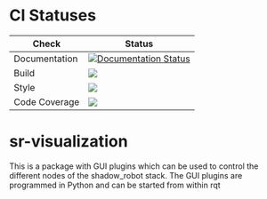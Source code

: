 # CI Statuses

Check | Status
---|---
| Documentation     | [![Documentation Status](https://readthedocs.org/projects/sr-visualization/badge/?version=latest)](http://sr-visualization.readthedocs.org) |
Build|[<img src="https://codebuild.eu-west-2.amazonaws.com/badges?uuid=eyJlbmNyeXB0ZWREYXRhIjoiWkI4QVg2b0lWZDhRck92clBiSU1OakJ6WFY0Vk1QemRJeWVvaGMrTDhac0NzaXlVa0c4clBzeUc5NFVSbWpPUnFKWWYrQld4TS9oSVVNMzRpTnhka3Y0PSIsIml2UGFyYW1ldGVyU3BlYyI6ImpnWU5ZWWxkd3BlY2lsRGEiLCJtYXRlcmlhbFNldFNlcmlhbCI6MX0%3D&branch=melodic-devel"/>](https://eu-west-2.console.aws.amazon.com/codesuite/codebuild/projects/auto_sr_visualization_common_melodic-devel_install_check/)
Style|[<img src="https://codebuild.eu-west-2.amazonaws.com/badges?uuid=eyJlbmNyeXB0ZWREYXRhIjoiL3NrbHExWkQwN0ZRQWo3Y2pYNTdDN2k4RWZHa1dISXgycEI1TXgvTlNGaGs2K1U0cW5oNVZkV1dhSkg3ZWRtL2pOaUpZSnlreU9OcUNTdUoyN0p1ODZjPSIsIml2UGFyYW1ldGVyU3BlYyI6IjVuQWNSTkhhWUc1aDcyT3oiLCJtYXRlcmlhbFNldFNlcmlhbCI6MX0%3D&branch=melodic-devel"/>](https://eu-west-2.console.aws.amazon.com/codesuite/codebuild/projects/auto_sr_visualization_common_melodic-devel_style_check/)
Code Coverage|[<img src="https://codebuild.eu-west-2.amazonaws.com/badges?uuid=eyJlbmNyeXB0ZWREYXRhIjoiVlFDOHJxL0huck9CM3ZuZndkbHR5MzY4SHdxNUd4d2hyNTBYUzZyT1c3LzYwcnBFOEpJazlWd3kzTWIvOWFGYmVNcDVmVDQrdjB0cEI0N1ZvNGJpdWVFPSIsIml2UGFyYW1ldGVyU3BlYyI6Ims2dXltZzhwcksxdmdROEQiLCJtYXRlcmlhbFNldFNlcmlhbCI6MX0%3D&branch=melodic-devel"/>](https://eu-west-2.console.aws.amazon.com/codesuite/codebuild/projects/auto_sr_visualization_common_melodic-devel_code_coverage/)

# sr-visualization

This is a package with GUI plugins which can be used to control the different nodes of the shadow_robot stack. The GUI plugins are programmed in Python and can be started from within rqt

